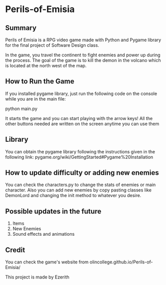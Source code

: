 # Perils-of-Emisia

## Summary

Perils of Emisia is a RPG video game made with Python and Pygame library for
the final project of Software Design class.

In the game, you travel the continent to fight enemies and power up during the
process. The goal of the game is to kill the demon in the volcano which is
located at the north west of the map.

## How to Run the Game

If you installed pygame library, just run the following code on the console
while you are in the main file:

python main.py

It starts the game and you can start playing with the arrow keys!
All the other buttons needed are written on the screen anytime you can use them

## Library

You can obtain the pygame library following the instructions given in the
following link: pygame.org/wiki/GettingStarted#Pygame%20Installation

## How to update difficulty or adding new enemies

You can check the characters.py to change the stats of enemies or main 
character. Also you can add new enemies by copy pasting classes like
DemonLord and changing the init method to whatever you desire.

## Possible updates in the future

1. Items
2. New Enemies
3. Sound effects and animations

## Credit

You can check the game's website from olincollege.github.io/Perils-of-Emisia/

This project is made by Ezerith
